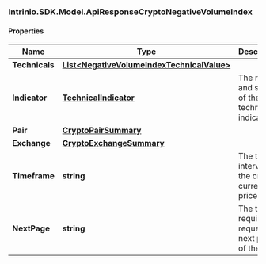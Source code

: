 ### Intrinio.SDK.Model.ApiResponseCryptoNegativeVolumeIndex
#### Properties

Name | Type | Description | Notes
------------ | ------------- | ------------- | -------------
**Technicals** | [**List&lt;NegativeVolumeIndexTechnicalValue&gt;**](NegativeVolumeIndexTechnicalValue.md) |  | [optional] 
**Indicator** | [**TechnicalIndicator**](TechnicalIndicator.md) | The name and symbol of the technical indicator | [optional] 
**Pair** | [**CryptoPairSummary**](CryptoPairSummary.md) |  | [optional] 
**Exchange** | [**CryptoExchangeSummary**](CryptoExchangeSummary.md) |  | [optional] 
**Timeframe** | **string** | The time interval for the crypto currency prices | [optional] 
**NextPage** | **string** | The token required to request the next page of the data | [optional] 

